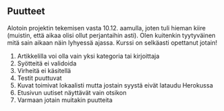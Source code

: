 ## Puutteet
Alotoin projektin tekemisen vasta 10.12. aamulla, joten tuli hieman kiire (muistin, että aikaa olisi ollut perjantaihin asti). Olen kuitenkin tyytyväinen mitä sain aikaan näin lyhyessä ajassa. Kurssi on selkäasti opettanut jotain!

1. Artikkelilla voi olla vain yksi kategoria tai kirjoittaja
2. Syötteitä ei validoida
3. Virheitä ei käsitellä
4. Testit puuttuvat
5. Kuvat toimivat lokaalisti mutta jostain syystä eivät lataudu Herokussa
6. Etusivun uutiset näyttävät vain otsikon
7. Varmaan jotain muitakin puutteita